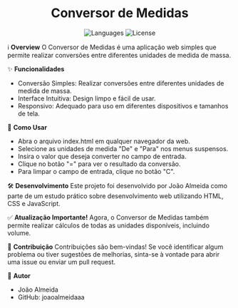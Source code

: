 <h1 align="center">Conversor de Medidas</h1>
<p align="center">
  <img src="https://img.shields.io/badge/Language-HTML%20%7C%20CSS%20%7C%20JavaScript-blue" alt="Languages">
  <img src="https://img.shields.io/badge/License-MIT-green" alt="License">
</p>
<p align="center">
</p>

ℹ️ **Overview**
O Conversor de Medidas é uma aplicação web simples que permite realizar conversões entre diferentes unidades de medida de massa.

✨ **Funcionalidades**
- Conversão Simples: Realizar conversões entre diferentes unidades de medida de massa.
- Interface Intuitiva: Design limpo e fácil de usar.
- Responsivo: Adequado para uso em diferentes dispositivos e tamanhos de tela.

🚀 **Como Usar**
- Abra o arquivo index.html em qualquer navegador da web.
- Selecione as unidades de medida "De" e "Para" nos menus suspensos.
- Insira o valor que deseja converter no campo de entrada.
- Clique no botão "=" para ver o resultado da conversão.
- Para limpar o campo de entrada, clique no botão "C".

🛠️ **Desenvolvimento**
Este projeto foi desenvolvido por João Almeida como parte de um estudo prático sobre desenvolvimento web utilizando HTML, CSS e JavaScript.

✅ **Atualização Importante!**
Agora, o Conversor de Medidas também permite realizar cálculos de todas as unidades disponíveis, incluindo volume.

🤝 **Contribuição**
Contribuições são bem-vindas! Se você identificar algum problema ou tiver sugestões de melhorias, sinta-se à vontade para abrir uma issue ou enviar um pull request.

👤 **Autor**
- João Almeida
- GitHub: joaoalmeidaaa

